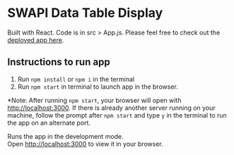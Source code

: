# SWAPI Data Table Display

Built with React.
Code is in src > App.js. 
Please feel free to check out the [deployed app here](https://swapi-work-sample.vercel.app).

## Instructions to run app

1) Run `npm install` or `npm i` in the terminal
2) Run `npm start` in terminal to launch app in the browser. 

*Note: After running `npm start`, your browser will open with [http://localhost:3000](http://localhost:3000). If there is already another server running on your machine, follow the prompt after `npm start` and type `y` in the terminal to run the app on an alternate port.

Runs the app in the development mode.\
Open [http://localhost:3000](http://localhost:3000) to view it in your browser.




